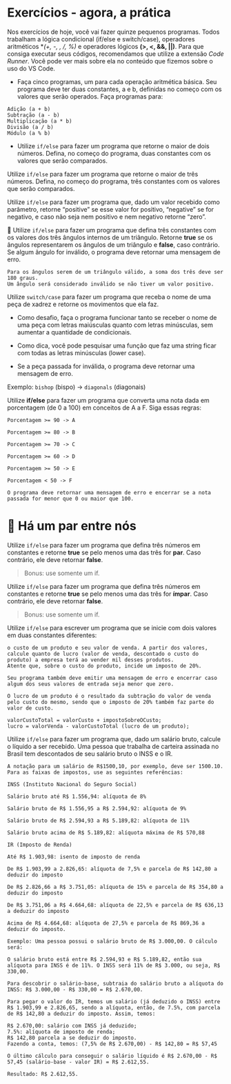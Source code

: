 # Exercícios - agora, a prática

Nos exercícios de hoje, você vai fazer quinze pequenos programas. Todos trabalham a lógica condicional (if/else e switch/case), operadores aritméticos **(+, -, *, /, %)** e operadores lógicos **(>, <, &&, ||)**. 
Para que consiga executar seus códigos, recomendamos que utilize a extensão *Code Runner*. Você pode ver mais sobre ela no conteúdo que fizemos sobre o uso do VS Code.

* Faça cinco programas, um para cada operação aritmética básica. Seu programa deve ter duas constantes, a e b, definidas no começo com os valores que serão operados. Faça programas para:
```
Adição (a + b)
Subtração (a - b)
Multiplicação (a * b)
Divisão (a / b)
Módulo (a % b)
```

* Utilize `if/else` para fazer um programa que retorne o maior de dois números. Defina, no começo do programa, duas constantes com os valores que serão comparados.

Utilize `if/else` para fazer um programa que retorne o maior de três números. Defina, no começo do programa, três constantes com os valores que serão comparados.

Utilize `if/else` para fazer um programa que, dado um valor recebido como parâmetro, retorne “positive” se esse valor for positivo, “negative” se for negativo, e caso não seja nem positivo e nem negativo retorne “zero”.

🚀 Utilize `if/else` para fazer um programa que defina três constantes com os valores dos três ângulos internos de um triângulo. Retorne **true** se os ângulos representarem os ângulos de um triângulo e **false**, caso contrário. Se algum ângulo for inválido, o programa deve retornar uma mensagem de erro.
```
Para os ângulos serem de um triângulo válido, a soma dos três deve ser 180 graus.
Um ângulo será considerado inválido se não tiver um valor positivo.
```

Utilize `switch/case` para fazer um programa que receba o nome de uma peça de xadrez e retorne os movimentos que ela faz.

* Como desafio, faça o programa funcionar tanto se receber o nome de uma peça com letras maiúsculas quanto com letras minúsculas, sem aumentar a quantidade de condicionais.

* Como dica, você pode pesquisar uma função que faz uma string ficar com todas as letras minúsculas (lower case).

* Se a peça passada for inválida, o programa deve retornar uma mensagem de erro.

Exemplo: `bishop` (bispo) -> `diagonals` (diagonais)

Utilize **if/else** para fazer um programa que converta uma nota dada em porcentagem (de 0 a 100) em conceitos de A a F. Siga essas regras:
```
Porcentagem >= 90 -> A

Porcentagem >= 80 -> B

Porcentagem >= 70 -> C

Porcentagem >= 60 -> D

Porcentagem >= 50 -> E

Porcentagem < 50 -> F

O programa deve retornar uma mensagem de erro e encerrar se a nota passada for menor que 0 ou maior que 100.
```

# 🚀 Há um par entre nós

Utilize `if/else` para fazer um programa que defina três números em constantes e retorne **true** se pelo menos uma das três for **par**. Caso contrário, ele deve retornar **false**.
>Bonus: use somente um if.

Utilize `if/else` para fazer um programa que defina três números em constantes e retorne **true** se pelo menos uma das três for **ímpar**. Caso contrário, ele deve retornar **false**.
>Bonus: use somente um if.

Utilize `if/else` para escrever um programa que se inicie com dois valores em duas constantes diferentes: 
```
o custo de um produto e seu valor de venda. A partir dos valores, calcule quanto de lucro (valor de venda, descontado o custo do produto) a empresa terá ao vender mil desses produtos.
Atente que, sobre o custo do produto, incide um imposto de 20%.

Seu programa também deve emitir uma mensagem de erro e encerrar caso algum dos seus valores de entrada seja menor que zero.

O lucro de um produto é o resultado da subtração do valor de venda pelo custo do mesmo, sendo que o imposto de 20% também faz parte do valor de custo.

valorCustoTotal = valorCusto + impostoSobreOCusto;
lucro = valorVenda - valorCustoTotal (lucro de um produto);
```

Utilize `if/else` para fazer um programa que, dado um salário bruto, calcule o líquido a ser recebido.
Uma pessoa que trabalha de carteira assinada no Brasil tem descontados de seu salário bruto o INSS e o IR.
```
A notação para um salário de R$1500,10, por exemplo, deve ser 1500.10. Para as faixas de impostos, use as seguintes referências:

INSS (Instituto Nacional do Seguro Social)

Salário bruto até R$ 1.556,94: alíquota de 8%

Salário bruto de R$ 1.556,95 a R$ 2.594,92: alíquota de 9%

Salário bruto de R$ 2.594,93 a R$ 5.189,82: alíquota de 11%

Salário bruto acima de R$ 5.189,82: alíquota máxima de R$ 570,88

IR (Imposto de Renda)

Até R$ 1.903,98: isento de imposto de renda

De R$ 1.903,99 a 2.826,65: alíquota de 7,5% e parcela de R$ 142,80 a deduzir do imposto

De R$ 2.826,66 a R$ 3.751,05: alíquota de 15% e parcela de R$ 354,80 a deduzir do imposto

De R$ 3.751,06 a R$ 4.664,68: alíquota de 22,5% e parcela de R$ 636,13 a deduzir do imposto

Acima de R$ 4.664,68: alíquota de 27,5% e parcela de R$ 869,36 a deduzir do imposto.

Exemplo: Uma pessoa possui o salário bruto de R$ 3.000,00. O cálculo será:

O salário bruto está entre R$ 2.594,93 e R$ 5.189,82, então sua alíquota para INSS é de 11%. O INSS será 11% de R$ 3.000, ou seja, R$ 330,00.

Para descobrir o salário-base, subtraia do salário bruto a alíquota do INSS: R$ 3.000,00 - R$ 330,00 = R$ 2.670,00.

Para pegar o valor do IR, temos um salário (já deduzido o INSS) entre R$ 1.903,99 e 2.826,65, sendo a alíquota, então, de 7.5%, com parcela de R$ 142,80 a deduzir do imposto. Assim, temos:

R$ 2.670,00: salário com INSS já deduzido;
7.5%: alíquota de imposto de renda;
R$ 142,80 parcela a se deduzir do imposto.
Fazendo a conta, temos: (7,5% de R$ 2.670,00) - R$ 142,80 = R$ 57,45

O último cálculo para conseguir o salário líquido é R$ 2.670,00 - R$ 57,45 (salário-base - valor IR) = R$ 2.612,55.

Resultado: R$ 2.612,55.
```